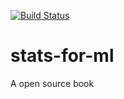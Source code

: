 [![Build Status](https://travis-ci.com/RicardoHS/stats-for-ml.svg?branch=master)](https://travis-ci.com/RicardoHS/stats-for-ml)

# stats-for-ml
A open source book


